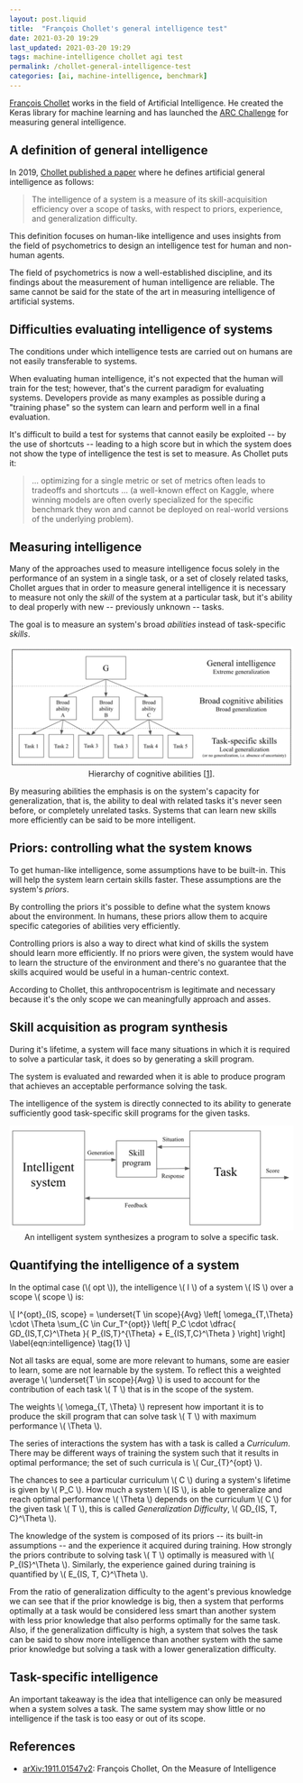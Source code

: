 ```yaml
---
layout: post.liquid
title:  "François Chollet's general intelligence test"
date: 2021-03-20 19:29
last_updated: 2021-03-20 19:29
tags: machine-intelligence chollet agi test
permalink: /chollet-general-intelligence-test
categories: [ai, machine-intelligence, benchmark]
---
```

[François Chollet](#references) works in the field of Artificial Intelligence.
He created the Keras library for machine learning and has
launched the [ARC Challenge](#references) for measuring general intelligence.

## A definition of general intelligence

In 2019, [Chollet published a paper](#references) where he defines artificial general
intelligence as follows:

> The intelligence of a system is a measure of its skill-acquisition efficiency
> over a scope of tasks, with respect to priors, experience, and generalization difficulty.

This definition focuses on human-like intelligence and uses insights from the field of
psychometrics to design an intelligence test for human and non-human agents.

The field of psychometrics is now a well-established discipline,
and its findings about the measurement of human intelligence are reliable. The
same cannot be said for the state of the art in measuring intelligence of artificial
systems.

## Difficulties evaluating intelligence of systems

The conditions under which intelligence tests are
carried out on humans are not easily transferable to systems.

When evaluating human intelligence, it's not expected that the human will train for the
test; however, that's the current paradigm for evaluating systems. Developers
provide as many examples as possible during a "training phase" so the system can learn and
perform well in a final evaluation.

It's difficult to build a test for systems that cannot easily be exploited --
by the use of shortcuts -- leading to a high score but in which the system does not
show the type of intelligence the test is set to measure. As Chollet puts it:

> ... optimizing for a single metric or set of metrics often leads to tradeoffs and
> shortcuts ... (a well-known effect on Kaggle, where winning models are often overly
> specialized for the specific benchmark they won and cannot be deployed on real-world
> versions of the underlying problem).

## Measuring intelligence

Many of the approaches used to measure intelligence focus solely in the performance of
an system in a single task, or a set of closely  related tasks, Chollet argues that in
order to measure general intelligence it is necessary to measure not only the _skill_
of the system at a particular task, but it's ability to deal properly with new --
previously unknown -- tasks.

The goal is to measure an system's broad _abilities_ instead of task-specific _skills_.

<div style="text-align: center">
    <img src="/assets/images/hierarchy-cognitive-abilities.png">
    <figcaption>
        Hierarchy of cognitive abilities [<a href="#bib:chollet-1">1</a>].
    </figcaption>
</div>

By measuring abilities the emphasis is on the system's capacity for generalization,
that is, the ability to deal with related tasks it's never seen before, or completely
unrelated tasks. Systems that can learn new skills more efficiently can be said to be
more intelligent.

## Priors: controlling what the system knows

To get human-like intelligence, some assumptions have to be built-in. This will help
the system learn certain skills faster. These assumptions are the system's _priors_.

By controlling the priors it's possible to define what the system knows about the
environment. In humans, these priors allow them to acquire specific categories of
abilities very efficiently.

Controlling priors is also a way to direct what kind of skills the system should learn
more efficiently. If no priors were given, the system would have to learn the
structure of the environment and there's no guarantee that the skills acquired would be
useful in a human-centric context.

According to Chollet, this anthropocentrism is legitimate and necessary because it's
the only scope we can meaningfully approach and asses.

## Skill acquisition as program synthesis

During it's lifetime, a system will face many situations in which it is required to
solve a particular task, it does so by generating a skill program.

The system is evaluated and rewarded when it is able to produce program that
achieves an acceptable performance solving the task.

The intelligence of the system is directly connected to its ability to generate
sufficiently good task-specific skill programs for the given tasks.

<div style="text-align: center">
    <img src="/assets/images/chollet-system-skill-task.png">
    <figcaption>
        An intelligent system synthesizes a program to solve a specific task.
    </figcaption>
</div>

## Quantifying the intelligence of a system

In the optimal case (\\( opt \\)), the intelligence \\( I \\) of a system \\( IS \\)
over a scope \\( scope \\) is:

\\[
I^{opt}\_{IS, scope} = \underset{T \in scope}{Avg}
\left[
    \omega_{T,\Theta} \cdot \Theta \sum_{C \in Cur_T^{opt}}
    \left[
        P_C \cdot \dfrac{
            GD_{IS,T,C}^\Theta
        }{
            P_{IS,T}^{\Theta} + E_{IS,T,C}^\Theta
        }
    \right]
\right]
\label{eqn:intelligence}
\tag{1}
\\]

Not all tasks are equal, some are more relevant to humans, some are easier to learn,
some are not learnable by the system.
To reflect this a weighted average \\( \underset{T \in scope}{Avg} \\) is used to account
for the contribution of each task \\( T \\) that is in the scope of the system.

The weights \\( \omega\_{T, \Theta} \\) represent how important it is to produce
the skill program that can solve task \\( T \\) with maximum performance \\( \Theta \\).

The series of interactions the system has with a task is called a _Curriculum_.
There may be different ways of training the system such that it results in
optimal performance; the set of such curricula is \\( Cur\_{T}^{opt} \\).

The chances to see a particular curriculum \\( C \\) during a system's lifetime is given
by \\( P_C \\). How much a system \\( IS \\), is able to generalize and reach optimal
performance \\( \Theta \\) depends on the curriculum \\( C \\) for the given
task \\( T \\), this is called _Generalization Difficulty_, \\( GD\_{IS, T, C}^\Theta \\).

The knowledge of the system is composed of its priors -- its built-in assumptions --
and the experience it acquired during training. How strongly the priors contribute
to solving task \\( T \\) optimally is measured with \\( P_\{IS}^\Theta \\).
Similarly, the experience gained during training is quantified by
\\( E\_{IS, T, C}^\Theta \\).

From the ratio of generalization difficulty to the agent's previous knowledge we can see
that if the prior knowledge is big, then a system that performs optimally
at a task would be considered less smart than another system with less prior knowledge
that also performs optimally for the same task. Also, if the generalization
difficulty is high, a system that solves the task can be said to show more intelligence
than another system with the same prior knowledge but solving a task with a lower
generalization difficulty.

## Task-specific intelligence

An important takeaway is the idea that intelligence can only be measured
when a system solves a task. The same system may show little or no intelligence if
the task is too easy or out of its scope.

## References

- <a name="bib:chollet-1">[arXiv:1911.01547v2](https://arxiv.org/abs/1911.01547v2)</a>:
François Chollet, On the Measure of Intelligence
